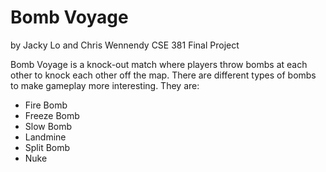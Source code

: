 # Bomb Voyage
by Jacky Lo and Chris Wennendy
CSE 381 Final Project

Bomb Voyage is a knock-out match where players throw bombs at each other to knock each other off the map.
There are different types of bombs to make gameplay more interesting. They are:

- Fire Bomb
- Freeze Bomb
- Slow Bomb
- Landmine
- Split Bomb
- Nuke
